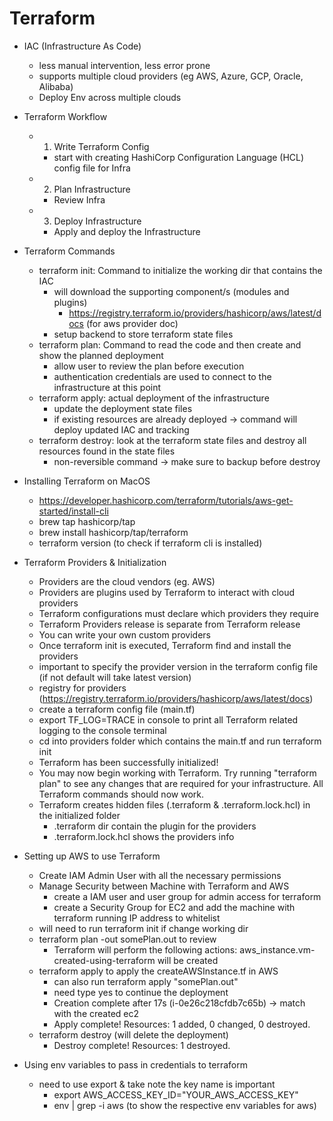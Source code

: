 # Terraform

- IAC (Infrastructure As Code)

  - less manual intervention, less error prone
  - supports multiple cloud providers (eg AWS, Azure, GCP, Oracle, Alibaba)
  - Deploy Env across multiple clouds

- Terraform Workflow

  - 1. Write Terraform Config
    - start with creating HashiCorp Configuration Language (HCL) config file for Infra
  - 2. Plan Infrastructure
    - Review Infra
  - 3. Deploy Infrastructure
    - Apply and deploy the Infrastructure

- Terraform Commands

  - terraform init: Command to initialize the working dir that contains the IAC
    - will download the supporting component/s (modules and plugins)
      - https://registry.terraform.io/providers/hashicorp/aws/latest/docs (for aws provider doc)
    - setup backend to store terraform state files
  - terraform plan: Command to read the code and then create and show the planned deployment
    - allow user to review the plan before execution
    - authentication credentials are used to connect to the infrastructure at this point
  - terraform apply: actual deployment of the infrastructure
    - update the deployment state files
    - if existing resources are already deployed -> command will deploy updated IAC and tracking
  - terraform destroy: look at the terraform state files and destroy all resources found in the state files
    - non-reversible command -> make sure to backup before destroy

- Installing Terraform on MacOS

  - https://developer.hashicorp.com/terraform/tutorials/aws-get-started/install-cli
  - brew tap hashicorp/tap
  - brew install hashicorp/tap/terraform
  - terraform version (to check if terraform cli is installed)

- Terraform Providers & Initialization

  - Providers are the cloud vendors (eg. AWS)
  - Providers are plugins used by Terraform to interact with cloud providers
  - Terraform configurations must declare which providers they require
  - Terraform Providers release is separate from Terraform release
  - You can write your own custom providers
  - Once terraform init is executed, Terraform find and install the providers
  - important to specify the provider version in the terraform config file (if not default will take latest version)
  - registry for providers (https://registry.terraform.io/providers/hashicorp/aws/latest/docs)
  - create a terraform config file (main.tf)
  - export TF_LOG=TRACE in console to print all Terraform related logging to the console terminal
  - cd into providers folder which contains the main.tf and run terraform init
  - Terraform has been successfully initialized!
  - You may now begin working with Terraform. Try running "terraform plan" to see any changes that are required for your infrastructure. All Terraform commands should now work.
  - Terraform creates hidden files (.terraform & .terraform.lock.hcl) in the initialized folder
    - .terraform dir contain the plugin for the providers
    - .terraform.lock.hcl shows the providers info

- Setting up AWS to use Terraform

  - Create IAM Admin User with all the necessary permissions
  - Manage Security between Machine with Terraform and AWS
    - create a IAM user and user group for admin access for terraform
    - create a Security Group for EC2 and add the machine with terraform running IP address to whitelist
  - will need to run terraform init if change working dir
  - terraform plan -out somePlan.out to review
    - Terraform will perform the following actions: aws_instance.vm-created-using-terraform will be created
  - terraform apply to apply the createAWSInstance.tf in AWS
    - can also run terraform apply "somePlan.out"
    - need type yes to continue the deployment
    - Creation complete after 17s (i-0e26c218cfdb7c65b) -> match with the created ec2
    - Apply complete! Resources: 1 added, 0 changed, 0 destroyed.
  - terraform destroy (will delete the deployment)
    - Destroy complete! Resources: 1 destroyed.

- Using env variables to pass in credentials to terraform
  - need to use export & take note the key name is important
    - export AWS_ACCESS_KEY_ID="YOUR_AWS_ACCESS_KEY"
    - env | grep -i aws (to show the respective env variables for aws)
